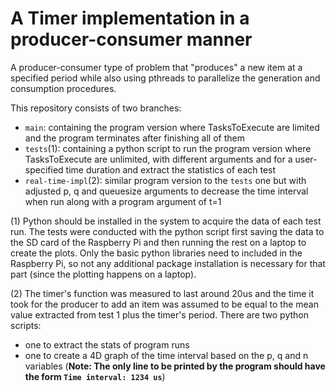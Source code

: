 # A Timer implementation in a producer-consumer manner
A producer-consumer type of problem that "produces" a new item at a specified period  while also using pthreads to parallelize the generation and consumption procedures.

This repository consists of two branches:
* `main`: containing the program version where TasksToExecute are limited and the program terminates after finishing all of them
* `tests`(1): containing a python script to run the program version where TasksToExecute are unlimited, with different arguments and for a user-specified time duration and extract the statistics of each test
* `real-time-impl`(2): similar program version to the `tests` one but with adjusted p, q and queuesize arguments to decrease the time interval when run along with a program argument of t=1

(1) Python should be installed in the system to acquire the data of each test run. The tests were conducted with the python script first saving the data to the SD card of the Raspberry Pi and then running the rest on a laptop to create the plots. Only the basic python libraries need to included in the Raspberry Pi, so not any additional package installation is necessary for that part (since the plotting happens on a laptop). 

(2) The timer's function was measured to last around 20us and the time it took for the producer to add an item was assumed to be equal to the mean value extracted from test 1 plus the timer's period. There are two python scripts: 
* one to extract the stats of program runs
* one to create a 4D graph of the time interval based on the p, q and n variables (**Note: The only line to be printed by the program should have the form `Time interval: 1234 us`**)
